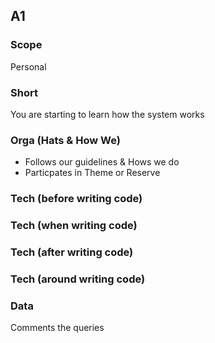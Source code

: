 ## A1
### Scope

Personal

### Short

You are starting to learn how the system works

### Orga (Hats & How We)

- Follows our guidelines & Hows we do
- Particpates in Theme or Reserve

### Tech (before writing code)

### Tech (when writing code)

### Tech (after writing code)

### Tech (around writing code)

### Data

Comments the queries